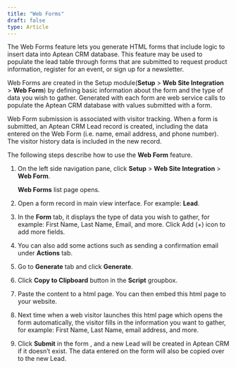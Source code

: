 ```yaml
---
title: "Web Forms"
draft: false
type: Article
---
```



The Web Forms feature lets you generate HTML forms that include logic to insert data into Aptean CRM database. This feature may be used to populate the lead table through forms that are submitted to request product information, register for an event, or sign up for a newsletter. 

Web Forms are created in the Setup module(**Setup** > **Web Site Integration** > **Web Form**) by defining basic information about the form and the type of data you wish to gather. Generated with each form are web service calls to populate the Aptean CRM database with values submitted with a form.

Web Form submission is associated   with visitor tracking. When a form is submitted, an Aptean CRM Lead record is created, including the data entered on the Web Form (i.e. name, email address, and phone number). The visitor history data is included in the new record.

The following steps describe how to use the **Web Form**  feature. 
1.	On the left side navigation pane, click **Setup** > **Web Site Integration** > **Web Form**.

    **Web Forms** list page opens.
2.	Open a form record in main view interface. For example: **Lead**.   
3. In the **Form** tab, it displays the type of data you wish to gather, for example:  First Name, Last Name, Email, and more. Click  Add (+) icon to add more fields.
4.	You can also add some actions such as sending a confirmation email under **Actions** tab. 
5.	Go to **Generate** tab and click **Generate**.   
6.	Click **Copy to Clipboard** button in the **Script** groupbox. 
7.	Paste the content to a html page. You can then embed this html page to your website. 
8.	Next time when a web visitor launches this html page which opens the form automatically, the visitor   fills in the information you want to gather, for example: First Name, Last Name, email address, and more.  
9.	Click **Submit** in the form  , and a new Lead will be created in Aptean CRM if it doesn’t exist. The data entered on the form will also be copied over to the new Lead. 
